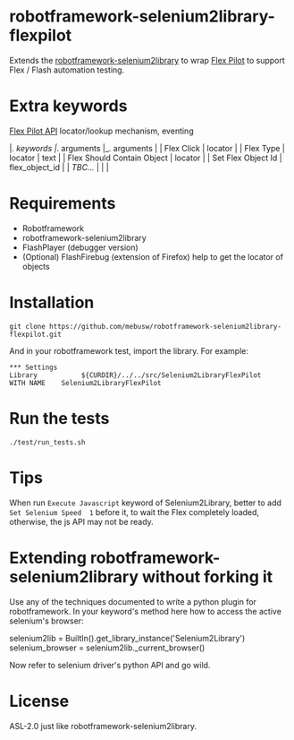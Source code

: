 robotframework-selenium2library-flexpilot
==========================================
Extends the [robotframework-selenium2library](https://github.com/rtomac/robotframework-selenium2library/ "robotframework-selenium2library") to wrap [Flex Pilot](https://github.com/mde/flex-pilot) to support Flex / Flash automation testing. 


Extra keywords
==============

[Flex Pilot API](https://github.com/mde/flex-pilot/wiki/api)
locator/lookup mechanism, eventing

|_. keywords |_. arguments |_. arguments |
| Flex Click | locator |
| Flex Type | locator | text |
| Flex Should Contain Object | locator |
| Set Flex Object Id | flex_object_id |
| *TBC...* | | |

Requirements
============
* Robotframework
* robotframework-selenium2library
* FlashPlayer (debugger version)
* (Optional) FlashFirebug (extension of Firefox) help to get the locator of objects

Installation
============

    git clone https://github.com/mebusw/robotframework-selenium2library-flexpilot.git

And in your robotframework test, import the library. For example:

    *** Settings
    Library           ${CURDIR}/../../src/Selenium2LibraryFlexPilot    WITH NAME    Selenium2LibraryFlexPilot


Run the tests
=============

    ./test/run_tests.sh

Tips
====

When run `Execute Javascript` keyword of Selenium2Library, better to add `Set Selenium Speed  1` before it, to wait the Flex completely loaded, otherwise, the js API may not be ready.


Extending robotframework-selenium2library without forking it
============================================================
Use any of the techniques documented to write a python plugin for robotframework.
In your keyword's method here how to access the active selenium's browser:

   selenium2lib = BuiltIn().get_library_instance('Selenium2Library')
   selenium_browser = selenium2lib._current_browser()

Now refer to selenium driver's python API and go wild.

    
License
=======
ASL-2.0 just like robotframework-selenium2library.
